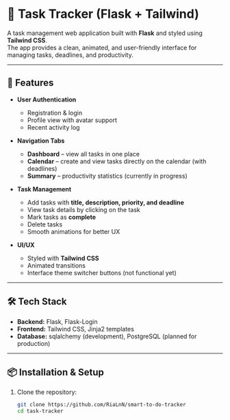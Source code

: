 # 📝 Task Tracker (Flask + Tailwind)

A task management web application built with **Flask** and styled using **Tailwind CSS**.  
The app provides a clean, animated, and user-friendly interface for managing tasks, deadlines, and productivity.

---

## 🚀 Features

- **User Authentication**
  - Registration & login
  - Profile view with avatar support
  - Recent activity log

- **Navigation Tabs**
  - **Dashboard** – view all tasks in one place
  - **Calendar** – create and view tasks directly on the calendar (with deadlines)
  - **Summary** – productivity statistics (currently in progress)

- **Task Management**
  - Add tasks with **title, description, priority, and deadline**
  - View task details by clicking on the task
  - Mark tasks as **complete**
  - Delete tasks
  - Smooth animations for better UX

- **UI/UX**
  - Styled with **Tailwind CSS**
  - Animated transitions
  - Interface theme switcher buttons (not functional yet)

---

## 🛠️ Tech Stack

- **Backend:** Flask, Flask-Login  
- **Frontend:** Tailwind CSS, Jinja2 templates  
- **Database:** sqlalchemy (development), PostgreSQL (planned for production)  

---

## 📦 Installation & Setup

1. Clone the repository:
   ```bash
   git clone https://github.com/RiaLnN/smart-to-do-tracker
   cd task-tracker
